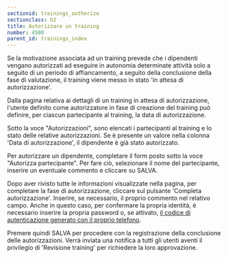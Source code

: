 ```yaml
---
sectionid: trainings_authorize
sectionclass: h2
title: Autorizzare un training
number: 4500
parent_id: trainings_index
---
```

Se la motivazione associata ad un training prevede che i dipendenti vengano autorizzati ad eseguire in autonomia determinate attività solo a seguito di un periodo di affiancamento, a seguito della conclusione della fase di valutazione, il training viene messo in stato 'in attesa di autorizzazione'.

Dalla pagina relativa ai dettagli di un training in attesa di autorizzazione, l'utente definito come autorizzatore in fase di creazione del training può definire, per ciascun partecipante al training, la data di autorizzazione.

Sotto la voce "Autorizzazioni", sono elencati i partecipanti al training e lo stato delle relative autorizzazioni. Se è presente un valore nella colonna 'Data di autorizzazione', il dipendente è già stato autorizzato.

Per autorizzare un dipendente, completare il form posto sotto la voce "Autorizza partecipante". Per fare ciò, selezionare il nome del partecipante, inserire un eventuale commento e cliccare su SALVA.

Dopo aver rivisto tutte le informazioni visualizzate nella pagina, per completare la fase di autorizzazione, cliccare sul pulsante 'Completa autorizzazione'.
Inserire, se necessario, il proprio commento nel relativo campo. 
Anche in questo caso, per confermare la propria identità, è necessario inserire la propria password o, se attivato, <a href="https://inforlife.github.io/traininghub/#otp">il codice di autenticazione generato con il proprio telefono</a>.

Premere quindi SALVA per procedere con la registrazione della conclusione delle autorizzazioni. Verrà inviata una notifica a tutti gli utenti aventi il privilegio di 'Revisione training' per richiedere la loro approvazione.
